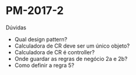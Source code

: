 # PM-2017-2

Dúvidas

* Qual design pattern?
* Calculadora de CR deve ser um único objeto?
* Calculadora de CR é controller?
* Onde guardar as regras de negócio 2a e 2b?
* Como definir a regra 5?
